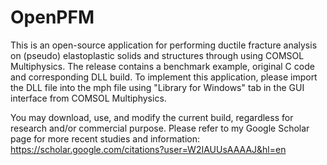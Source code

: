 # OpenPFM
This is an open-source application for performing ductile fracture analysis on (pseudo) elastoplastic solids and structures through using COMSOL Multiphysics. 
The release contains a benchmark example, original C code and corresponding DLL build. 
To implement this application, please import the DLL file into the mph file using "Library for Windows" tab in the GUI interface from COMSOL Multiphysics. 

You may download, use, and modify the current build, regardless for research and/or commercial purpose. 
Please refer to my Google Scholar page for more recent studies and information: https://scholar.google.com/citations?user=W2IAUUsAAAAJ&hl=en
